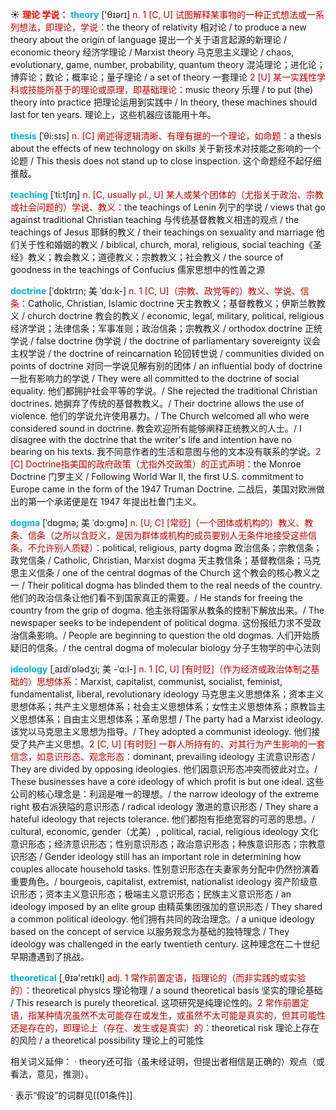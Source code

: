 ☀ <font color="red">**理论 学说：**</font>
<font color="sky blue">**theory**</font> ['θɪərɪ] 
<font color="#c00000">n. 1 [C, U] 试图解释某事物的一种正式想法或一系列想法，即理论，学说：</font>the theory of relativity 相对论 / to produce a new theory about the origin of language 提出一个关于语言起源的新理论 / economic theory 经济学理论 / Marxist theory 马克思主义理论 / chaos, evolutionary, game, number, probability, quantum theory 混沌理论；进化论；博弈论；数论；概率论；量子理论 / a set of theory 一套理论 <font color="#c00000">2 [U] 某一实践性学科或技能所基于的理论或原理，即基础理论：</font>music theory 乐理 / to put (the) theory into practice 把理论运用到实践中 / In theory, these machines should last for ten years. 理论上，这些机器应该能用十年。
               
<font color="sky blue">**thesis**</font> [ˈθi:sɪs]
<font color="#c00000">n. [C] 阐述得逻辑清晰、有理有据的一个理论，如命题：</font>a thesis about the effects of new technology on skills 关于新技术对技能之影响的一个论题 / This thesis does not stand up to close inspection. 这个命题经不起仔细推敲。       
           
<font color="sky blue">**teaching**</font> [ˈti:tʃɪŋ]
<font color="#c00000">n. [C, usually pl., U] 某人或某个团体的（尤指关于政治、宗教或社会问题的）学说、教义：</font>the teachings of Lenin 列宁的学说 / views that go against traditional Christian teaching 与传统基督教教义相违的观点 / the teachings of Jesus 耶稣的教义 / their teachings on sexuality and marriage 他们关于性和婚姻的教义 / biblical, church, moral, religious, social teaching《圣经》教义；教会教义；道德教义；宗教教义；社会教义 / the source of goodness in the teachings of Confucius 儒家思想中的性善之源

<font color="sky blue">**doctrine**</font> [ˈdɒktrɪn; 美 ˈdɑ:k-]
<font color="#c00000">n. 1 [C, U]（宗教、政党等的）教义、学说、信条：</font>Catholic, Christian, Islamic doctrine 天主教教义；基督教教义；伊斯兰教教义 / church doctrine 教会的教义 / economic, legal, military, political, religious 经济学说；法律信条；军事准则；政治信条；宗教教义 / orthodox doctrine 正统学说 / false doctrine 伪学说 / the doctrine of parliamentary sovereignty 议会主权学说 / the doctrine of reincarnation 轮回转世说 / communities divided on points of doctrine 对同一学说见解有别的团体 / an influential body of doctrine 一批有影响力的学说 / They were all committed to the doctrine of social equality. 他们都拥护社会平等的学说。/ She rejected the traditional Christian doctrines. 她摒弃了传统的基督教教义。/ Their doctrine allows the use of violence. 他们的学说允许使用暴力。/ The Church welcomed all who were considered sound in doctrine. 教会欢迎所有能够阐释正统教义的人士。/ I disagree with the doctrine that the writer's life and intention have no bearing on his texts. 我不同意作者的生活和意图与他的文本没有联系的学说。<font color="#c00000">2 [C] Doctrine指美国的政府政策（尤指外交政策）的正式声明：</font>the Monroe Doctrine 门罗主义 / Following World War II, the first U.S. commitment to Europe came in the form of the 1947 Truman Doctrine. 二战后，美国对欧洲做出的第一个承诺便是在 1947 年提出杜鲁门主义。
           
<font color="sky blue">**dogma**</font> [ˈdɒgmə; 美 ˈdɔ:gmə]
<font color="#c00000">n. [U, C] [常贬]（一个团体或机构的）教义、教条、信条（之所以含贬义，是因为群体或机构的成员要别人无条件地接受这些信条，不允许别人质疑）：</font>political, religious, party dogma 政治信条；宗教信条；政党信条 / Catholic, Christian, Marxist dogma 天主教信条；基督教信条；马克思主义信条 / one of the central dogmas of the Church 这个教会的核心教义之一 / Their political dogma has blinded them to the real needs of the country. 他们的政治信条让他们看不到国家真正的需要。/ He stands for freeing the country from the grip of dogma. 他主张将国家从教条的控制下解放出来。/ The newspaper seeks to be independent of political dogma. 这份报纸力求不受政治信条影响。/ People are beginning to question the old dogmas. 人们开始质疑旧的信条。/ the central dogma of molecular biology 分子生物学的中心法则
           
<font color="sky blue">**ideology**</font> [ˌaɪdiˈɒlədʒi; 美 -ˈɑ:l-]
<font color="#c00000">n. 1 [C, U] [有时贬]（作为经济或政治体制之基础的）思想体系：</font>Marxist, capitalist, communist, socialist, feminist, fundamentalist, liberal, revolutionary ideology 马克思主义思想体系；资本主义思想体系；共产主义思想体系；社会主义思想体系；女性主义思想体系；原教旨主义思想体系；自由主义思想体系；革命思想 / The party had a Marxist ideology. 该党以马克思主义思想为指导。/ They adopted a communist ideology. 他们接受了共产主义思想。<font color="#c00000">2 [C, U] [有时贬] 一群人所持有的、对其行为产生影响的一套信念，如意识形态、观念形态：</font>dominant, prevailing ideology 主流意识形态 / They are divided by opposing ideologies. 他们因意识形态冲突而彼此对立。/ These businesses have a core ideology of which profit is but one ideal. 这些公司的核心理念是：利润是唯一的理想。/ the narrow ideology of the extreme right 极右派狭隘的意识形态 / radical ideology 激进的意识形态 / They share a hateful ideology that rejects tolerance. 他们都抱有拒绝宽容的可恶的思想。/ cultural, economic, gender（尤美）, political, racial, religious ideology 文化意识形态；经济意识形态；性别意识形态；政治意识形态；种族意识形态；宗教意识形态 / Gender ideology still has an important role in determining how couples allocate household tasks. 性别意识形态在夫妻家务分配中仍然扮演着重要角色。/ bourgeois, capitalist, extremist, nationalist ideology 资产阶级意识形态；资本主义意识形态；极端主义意识形态；民族主义意识形态 / an ideology imposed by an elite group 由精英集团强加的意识形态 / They shared a common political ideology. 他们拥有共同的政治理念。/ a unique ideology based on the concept of service 以服务观念为基础的独特理念 / They ideology was challenged in the early twentieth century. 这种理念在二十世纪早期遭遇到了挑战。

<font color="sky blue">**theoretical**</font> [͵θɪə'retɪkl] 
<font color="#c00000">adj. 1 常作前置定语，指理论的（而非实践的或实验的）：</font>theoretical physics 理论物理 / a sound theoretical basis 坚实的理论基础 / This research is purely theoretical. 这项研究是纯理论性的。<font color="#c00000">2 常作前置定语，指某种情况虽然不太可能存在或发生，或虽然不太可能是真实的，但其可能性还是存在的，即理论上（存在、发生或是真实）的：</font>theoretical risk 理论上存在的风险 / a theoretical possibility 理论上的可能性

相关词义延伸：
· theory还可指（虽未经证明，但提出者相信是正确的）观点（或看法，意见，推测）。

· 表示“假设”的词群见[[01条件]]
